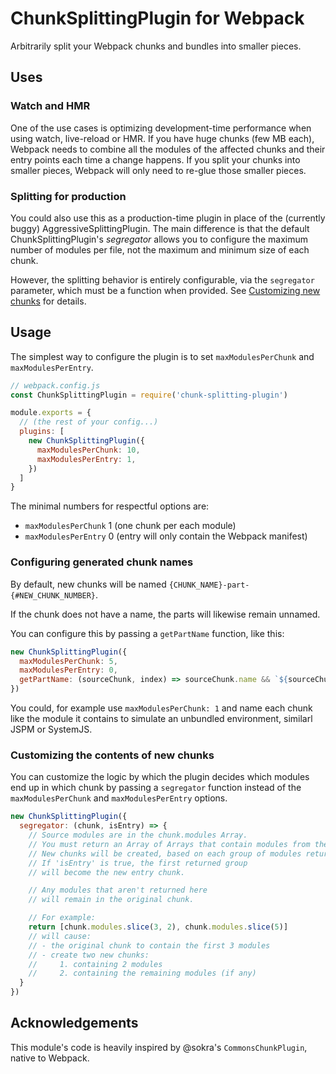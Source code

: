 # ChunkSplittingPlugin for Webpack

Arbitrarily split your Webpack chunks and bundles into smaller pieces.

## Uses

### Watch and HMR

One of the use cases is optimizing development-time performance when using watch, live-reload or HMR. If you have huge chunks (few MB each), Webpack needs to combine all the modules of the affected chunks and their entry points each time a change happens. If you split your chunks into smaller pieces, Webpack will only need to re-glue those smaller pieces.

### Splitting for production

You could also use this as a production-time plugin in place of the (currently buggy) AggressiveSplittingPlugin. The main difference is that the default ChunkSplittingPlugin's *segregator* allows you to configure the maximum number of modules per file, not the maximum and minimum size of each chunk. 

However, the splitting behavior is entirely configurable, via the `segregator` parameter, which must be a function when provided. See [Customizing new chunks](#Customizing_new_chunks) for details.

## Usage

The simplest way to configure the plugin is to set `maxModulesPerChunk` and `maxModulesPerEntry`.

```js
// webpack.config.js
const ChunkSplittingPlugin = require('chunk-splitting-plugin')

module.exports = {
  // (the rest of your config...)
  plugins: [
    new ChunkSplittingPlugin({
      maxModulesPerChunk: 10,
      maxModulesPerEntry: 1,
    })
  ]
}
```

The minimal numbers for respectful options are:

- `maxModulesPerChunk` 1 (one chunk per each module)
- `maxModulesPerEntry` 0 (entry will only contain the Webpack manifest)

### Configuring generated chunk names

By default, new chunks will be named `{CHUNK_NAME}-part-{#NEW_CHUNK_NUMBER}`. 

If the chunk does not have a name, the parts will likewise remain unnamed.

You can configure this by passing a `getPartName` function, like this:

```js
new ChunkSplittingPlugin({
  maxModulesPerChunk: 5,
  maxModulesPerEntry: 0,
  getPartName: (sourceChunk, index) => sourceChunk.name && `${sourceChunk.name}-part-${index + 1}`,
})
```

You could, for example use `maxModulesPerChunk: 1` and name each chunk like the module it contains to simulate an unbundled environment, similarl JSPM or SystemJS.

### Customizing the contents of new chunks

You can customize the logic by which the plugin decides which modules end up in which chunk by passing a `segregator` function instead of the `maxModulesPerChunk` and `maxModulesPerEntry` options.

```js
new ChunkSplittingPlugin({
  segregator: (chunk, isEntry) => {
    // Source modules are in the chunk.modules Array.
    // You must return an Array of Arrays that contain modules from the chunk.
    // New chunks will be created, based on each group of modules returned.
    // If 'isEntry' is true, the first returned group
    // will become the new entry chunk.

    // Any modules that aren't returned here
    // will remain in the original chunk.

    // For example:
    return [chunk.modules.slice(3, 2), chunk.modules.slice(5)]
    // will cause:
    // - the original chunk to contain the first 3 modules
    // - create two new chunks:
    //     1. containing 2 modules
    //     2. containing the remaining modules (if any)
  }
})
```

## Acknowledgements

This module's code is heavily inspired by @sokra's `CommonsChunkPlugin`, native to Webpack.

